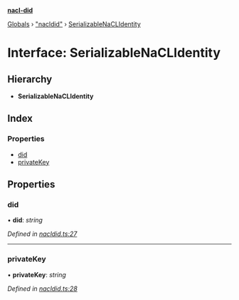 **[nacl-did](../README.md)**

[Globals](../globals.md) › ["nacldid"](../modules/_nacldid_.md) › [SerializableNaCLIdentity](_nacldid_.serializablenaclidentity.md)

# Interface: SerializableNaCLIdentity

## Hierarchy

* **SerializableNaCLIdentity**

## Index

### Properties

* [did](_nacldid_.serializablenaclidentity.md#did)
* [privateKey](_nacldid_.serializablenaclidentity.md#privatekey)

## Properties

###  did

• **did**: *string*

*Defined in [nacldid.ts:27](https://github.com/uport-project/nacl-did/blob/ce82fa9/src/nacldid.ts#L27)*

___

###  privateKey

• **privateKey**: *string*

*Defined in [nacldid.ts:28](https://github.com/uport-project/nacl-did/blob/ce82fa9/src/nacldid.ts#L28)*